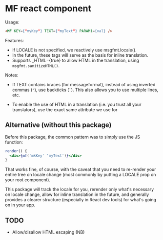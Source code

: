 # MF react component

Usage:

```html
<MF KEY={"myKey"} TEXT={"myText"} PARAM1={val} />
```

Features:

* If LOCALE is not specified, we reactively use msgfmt.locale().
* In the future, these tags will serve as the basis for inline translation.
* Supports _HTML={true} to allow HTML in the translation, using
  `msgfmt.sanitizeHTML()`.

Notes:

* If TEXT contains braces (for messageformat), instead of using
inverted commas (` " `), use backticks (`` ` ``).  This also allows
you to use multiple lines, etc.

* To enable the use of HTML in a translation (i.e. you trust all your
translators), use the exact same attribute we use for 

## Alternative (without this package)

Before this package, the common pattern was to simply use the JS function:

```jsx
render() {
  <div>{mf('mkKey' 'myText')}</div>
}
```

That works fine, of course, with the caveat that you need to re-render
your entire tree on locale change (most commonly by putting a LOCALE
prop on your root component).

This package will track the locale for you, rerender only what's
necessary on locale change, allow for inline translation in the future,
and generally provides a clearer structure (especially in React dev
tools) for what's going on in your app.

## TODO

* Allow/disallow HTML escaping (NB)